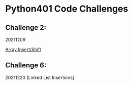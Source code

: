# Python401 Code Challenges 

## Challenge 2:
20211209

[Array Insert/Shift](array_insert_shift.md)

## Challenge 6:
20211220
[Linked List Insertions]
